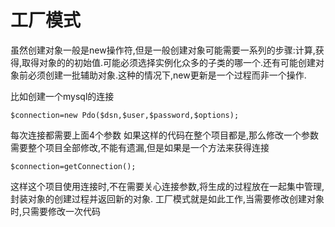 # 工厂模式

虽然创建对象一般是new操作符,但是一般创建对象可能需要一系列的步骤:计算,获得,取得对象的的初始值.可能必须选择实例化众多的子类的哪一个.还有可能创建对象前必须创建一批辅助对象.这种的情况下,new更新是一个过程而非一个操作.

比如创建一个mysql的连接
```
$connection=new Pdo($dsn,$user,$password,$options);
```
每次连接都需要上面4个参数
如果这样的代码在整个项目都是,那么修改一个参数需要整个项目全部修改,不能有遗漏,但是如果是一个方法来获得连接
```
$connection=getConnection();
```
这样这个项目使用连接时,不在需要关心连接参数,将生成的过程放在一起集中管理,封装对象的创建过程并返回新的对象.
工厂模式就是如此工作,当需要修改创建对象时,只需要修改一次代码
